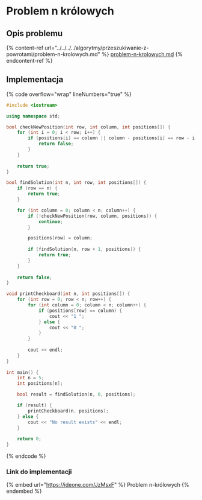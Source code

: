 # Problem n królowych

## Opis problemu

{% content-ref url="../../../../algorytmy/przeszukiwanie-z-powrotami/problem-n-krolowych.md" %}
[problem-n-krolowych.md](../../../../algorytmy/przeszukiwanie-z-powrotami/problem-n-krolowych.md)
{% endcontent-ref %}

## Implementacja

{% code overflow="wrap" lineNumbers="true" %}
```cpp
#include <iostream>

using namespace std;

bool checkNewPosition(int row, int column, int positions[]) {
    for (int i = 0; i < row; i++) {
        if (positions[i] == column || column - positions[i] == row - i) {
            return false;
        }
    }
    
    return true;
}

bool findSolution(int n, int row, int positions[]) {
    if (row == n) {
        return true;
    }

    for (int column = 0; column < n; column++) {
        if (!checkNewPosition(row, column, positions)) {
            continue;
        }

        positions[row] = column;
        
        if (findSolution(n, row + 1, positions)) {
            return true;
        }
    }
    
    return false;
}

void printCheckboard(int n, int positions[]) {
    for (int row = 0; row < n; row++) {
        for (int column = 0; column < n; column++) {
            if (positions[row] == column) {
                cout << "1 ";
            } else {
                cout << "0 ";
            }
        }
        
        cout << endl;
    }
}
    
int main() {
    int n = 5;
    int positions[n];

    bool result = findSolution(n, 0, positions);

    if (result) {
        printCheckboard(n, positions);
    } else {
        cout << "No result exists" << endl;
    }
    
    return 0;
}
```
{% endcode %}

### Link do implementacji

{% embed url="https://ideone.com/JzMsxF" %}
Problem n-królowych
{% endembed %}
